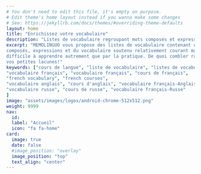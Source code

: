 ```yaml
---
# You don't need to edit this file, it's empty on purpose.
# Edit theme's home layout instead if you wanna make some changes
# See: https://jekyllrb.com/docs/themes/#overriding-theme-defaults
layout: home
title: "Enrichissez votre vocabulaire"
description: "Listes de vocabulaire regroupant mots composés et expressions courantes difficile à apprendre autrement que par la pratique."
excerpt: "MEMOLINGUO vous propose des listes de vocabulaire contenant des mots
composés, expressions et du vocabulaire soutenu relativement courant mais
difficile à apprendre autrement que par la pratique. De quoi combler rapidement
vos petites lacunes!"
keywords: ["cours de langue", "liste de vocabulaire", "listes de vocabulaire",
"vocabulaire français", "vocabulaire français", "cours de français",
"french vocabulary", "french courses",
"vocabulaire anglais", "cours d'anglais", "vocabulaire français-Anglais",
"vocabulaire russe", "cours de russe", "vocabulaire français-Russe"
]
image: "assets/images/logos/android-chrome-512x512.png"
weight: 9999
nav:
  id:
  label: "Accueil"
  icon: "fa fa-home"
card:
  image: true
  date: false
  #image_position: "overlay"
  image_position: "top"
  text_align: "center"
---
```


